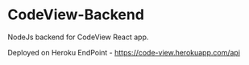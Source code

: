 # CodeView-Backend
NodeJs backend for CodeView React app.

Deployed on Heroku
EndPoint - https://code-view.herokuapp.com/api
